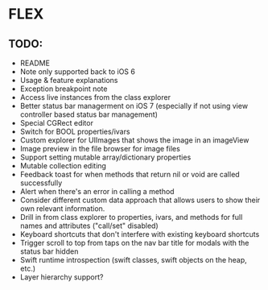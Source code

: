 # FLEX

## TODO:
- README
 - Note only supported back to iOS 6
 - Usage & feature explanations
 - Exception breakpoint note
- Access live instances from the class explorer
- Better status bar managerment on iOS 7 (especially if not using view controller based status bar management)
- Special CGRect editor
- Switch for BOOL properties/ivars
- Custom explorer for UIImages that shows the image in an imageView
- Image preview in the file browser for image files
- Support setting mutable array/dictionary properties
- Mutable collection editing
- Feedback toast for when methods that return nil or void are called successfully
- Alert when there's an error in calling a method
- Consider different custom data approach that allows users to show their own relevant information.
- Drill in from class explorer to properties, ivars, and methods for full names and attributes ("call/set" disabled)
- Keyboard shortcuts that don't interfere with existing keyboard shortcuts
- Trigger scroll to top from taps on the nav bar title for modals with the status bar hidden
- Swift runtime introspection (swift classes, swift objects on the heap, etc.)
- Layer hierarchy support?
